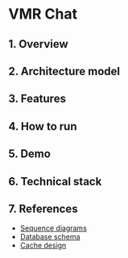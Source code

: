 # VMR Chat

## 1. Overview

## 2. Architecture model

## 3. Features

## 4. How to run

## 5. Demo

## 6. Technical stack

## 7. References

- [Sequence diagrams](report/doc/sequence-diagrams.md)
- [Database schema](report/doc/database-diagrams.md)
- [Cache design](report/doc/cache-design.md)
